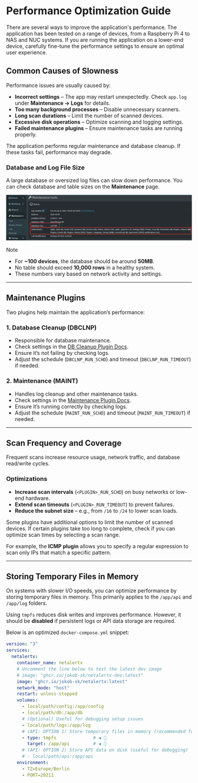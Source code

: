 # Performance Optimization Guide

There are several ways to improve the application's performance. The application has been tested on a range of devices, from a Raspberry Pi 4 to NAS and NUC systems. If you are running the application on a lower-end device, carefully fine-tune the performance settings to ensure an optimal user experience.

## Common Causes of Slowness

Performance issues are usually caused by:

- **Incorrect settings** – The app may restart unexpectedly. Check `app.log` under **Maintenance → Logs** for details.
- **Too many background processes** – Disable unnecessary scanners.
- **Long scan durations** – Limit the number of scanned devices.
- **Excessive disk operations** – Optimize scanning and logging settings.
- **Failed maintenance plugins** – Ensure maintenance tasks are running properly.

The application performs regular maintenance and database cleanup. If these tasks fail, performance may degrade.

### Database and Log File Size

A large database or oversized log files can slow down performance. You can check database and table sizes on the **Maintenance** page.

![DB size check](./img/PERFORMANCE/db_size_check.png)

> [!NOTE]
> - For **~100 devices**, the database should be around **50MB**.
> - No table should exceed **10,000 rows** in a healthy system.
> - These numbers vary based on network activity and settings.

---

## Maintenance Plugins

Two plugins help maintain the application’s performance:

### **1. Database Cleanup (DBCLNP)**
- Responsible for database maintenance.
- Check settings in the [DB Cleanup Plugin Docs](/front/plugins/db_cleanup/README.md).
- Ensure it’s not failing by checking logs.
- Adjust the schedule (`DBCLNP_RUN_SCHD`) and timeout (`DBCLNP_RUN_TIMEOUT`) if needed.

### **2. Maintenance (MAINT)**
- Handles log cleanup and other maintenance tasks.
- Check settings in the [Maintenance Plugin Docs](/front/plugins/maintenance/README.md).
- Ensure it’s running correctly by checking logs.
- Adjust the schedule (`MAINT_RUN_SCHD`) and timeout (`MAINT_RUN_TIMEOUT`) if needed.

---

## Scan Frequency and Coverage

Frequent scans increase resource usage, network traffic, and database read/write cycles.

### **Optimizations**
- **Increase scan intervals** (`<PLUGIN>_RUN_SCHD`) on busy networks or low-end hardware.
- **Extend scan timeouts** (`<PLUGIN>_RUN_TIMEOUT`) to prevent failures.
- **Reduce the subnet size** – e.g., from `/16` to `/24` to lower scan loads.

Some plugins have additional options to limit the number of scanned devices. If certain plugins take too long to complete, check if you can optimize scan times by selecting a scan range. 

For example, the **ICMP plugin** allows you to specify a regular expression to scan only IPs that match a specific pattern.

---

## Storing Temporary Files in Memory

On systems with slower I/O speeds, you can optimize performance by storing temporary files in memory. This primarily applies to the `/app/api` and `/app/log` folders.

Using `tmpfs` reduces disk writes and improves performance. However, it should be **disabled** if persistent logs or API data storage are required.

Below is an optimized `docker-compose.yml` snippet:


```yaml
version: "3"
services:
  netalertx:
    container_name: netalertx
    # Uncomment the line below to test the latest dev image
    # image: "ghcr.io/jokob-sk/netalertx-dev:latest"
    image: "ghcr.io/jokob-sk/netalertx:latest"      
    network_mode: "host"        
    restart: unless-stopped
    volumes:
      - local/path/config:/app/config
      - local/path/db:/app/db      
      # (Optional) Useful for debugging setup issues
      - local/path/logs:/app/log
      # (API: OPTION 1) Store temporary files in memory (recommended for performance)
      - type: tmpfs              # ◀ 🔺
        target: /app/api         # ◀ 🔺
      # (API: OPTION 2) Store API data on disk (useful for debugging)
      # - local/path/api:/app/api
    environment:
      - TZ=Europe/Berlin      
      - PORT=20211

```
